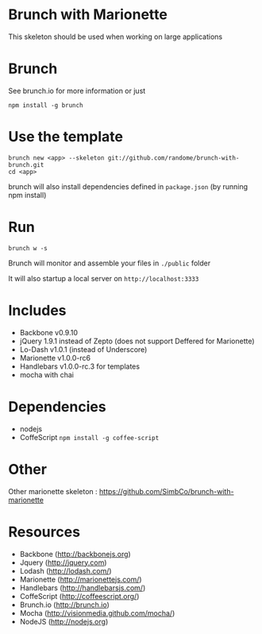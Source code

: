 Brunch with Marionette
===
This skeleton should be used when working on large applications

Brunch
===
See brunch.io for more information
or just
```
npm install -g brunch
```

Use the template
===
```
brunch new <app> --skeleton git://github.com/randome/brunch-with-brunch.git
cd <app>
```
brunch will also install dependencies defined in `package.json` (by running npm install)

Run
===
`brunch w -s`

Brunch will monitor and assemble your files in `./public` folder

It will also startup a local server on `http://localhost:3333`

Includes
===
- Backbone v0.9.10
- jQuery 1.9.1 instead of Zepto (does not support Deffered for Marionette)
- Lo-Dash v1.0.1 (instead of Underscore)
- Marionette v1.0.0-rc6
- Handlebars v1.0.0-rc.3 for templates
- mocha with chai

Dependencies
===
- nodejs
- CoffeScript
`npm install -g coffee-script`


Other
===
Other marionette skeleton :
https://github.com/SimbCo/brunch-with-marionette

Resources
===
* Backbone (http://backbonejs.org)
* Jquery (http://jquery.com)
* Lodash (http://lodash.com/)
* Marionette (http://marionettejs.com/)
* Handlebars (http://handlebarsjs.com/)
* CoffeScript (http://coffeescript.org/)
* Brunch.io (http://brunch.io)
* Mocha (http://visionmedia.github.com/mocha/)
* NodeJS (http://nodejs.org)

[brunch.io]: http://brunch.io
[nodejs]: http://nodejs.org

